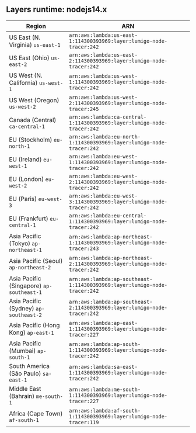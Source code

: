 Layers runtime: nodejs14.x
----
| Region | ARN |
| --- | --- |
|US East (N. Virginia)  `us-east-1`|`arn:aws:lambda:us-east-1:114300393969:layer:lumigo-node-tracer:242`|
|US East (Ohio)  `us-east-2`|`arn:aws:lambda:us-east-2:114300393969:layer:lumigo-node-tracer:242`|
|US West (N. California)  `us-west-1`|`arn:aws:lambda:us-west-1:114300393969:layer:lumigo-node-tracer:242`|
|US West (Oregon)  `us-west-2`|`arn:aws:lambda:us-west-2:114300393969:layer:lumigo-node-tracer:245`|
|Canada (Central)  `ca-central-1`|`arn:aws:lambda:ca-central-1:114300393969:layer:lumigo-node-tracer:242`|
|EU (Stockholm)  `eu-north-1`|`arn:aws:lambda:eu-north-1:114300393969:layer:lumigo-node-tracer:242`|
|EU (Ireland)  `eu-west-1`|`arn:aws:lambda:eu-west-1:114300393969:layer:lumigo-node-tracer:242`|
|EU (London)  `eu-west-2`|`arn:aws:lambda:eu-west-2:114300393969:layer:lumigo-node-tracer:242`|
|EU (Paris)  `eu-west-3`|`arn:aws:lambda:eu-west-3:114300393969:layer:lumigo-node-tracer:242`|
|EU (Frankfurt)  `eu-central-1`|`arn:aws:lambda:eu-central-1:114300393969:layer:lumigo-node-tracer:242`|
|Asia Pacific (Tokyo)  `ap-northeast-1`|`arn:aws:lambda:ap-northeast-1:114300393969:layer:lumigo-node-tracer:243`|
|Asia Pacific (Seoul)  `ap-northeast-2`|`arn:aws:lambda:ap-northeast-2:114300393969:layer:lumigo-node-tracer:242`|
|Asia Pacific (Singapore)  `ap-southeast-1`|`arn:aws:lambda:ap-southeast-1:114300393969:layer:lumigo-node-tracer:242`|
|Asia Pacific (Sydney)  `ap-southeast-2`|`arn:aws:lambda:ap-southeast-2:114300393969:layer:lumigo-node-tracer:242`|
|Asia Pacific (Hong Kong)  `ap-east-1`|`arn:aws:lambda:ap-east-1:114300393969:layer:lumigo-node-tracer:227`|
|Asia Pacific (Mumbai)  `ap-south-1`|`arn:aws:lambda:ap-south-1:114300393969:layer:lumigo-node-tracer:242`|
|South America (São Paulo)  `sa-east-1`|`arn:aws:lambda:sa-east-1:114300393969:layer:lumigo-node-tracer:242`|
|Middle East (Bahrain)  `me-south-1`|`arn:aws:lambda:me-south-1:114300393969:layer:lumigo-node-tracer:227`|
|Africa (Cape Town)  `af-south-1`|`arn:aws:lambda:af-south-1:114300393969:layer:lumigo-node-tracer:119`|
